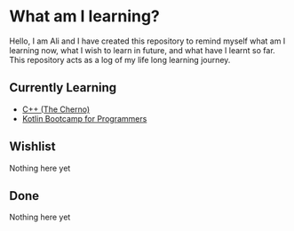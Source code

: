 # What am I learning?
Hello, I am Ali and I have created this repository to remind myself what am I learning now, what I wish to learn in future, and what have I learnt so far. This repository acts as a log of my life long learning journey.

## Currently Learning
- [C++ (The Cherno)](https://youtube.com/playlist?list=PLlrATfBNZ98dudnM48yfGUldqGD0S4FFb)
- [Kotlin Bootcamp for Programmers](https://www.udacity.com/course/kotlin-bootcamp-for-programmers--ud9011)

## Wishlist
Nothing here yet

## Done
Nothing here yet
